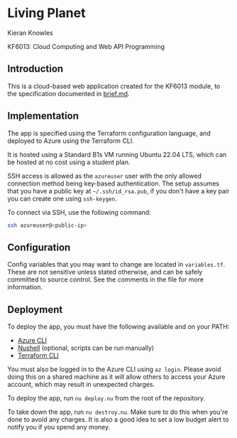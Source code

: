 # Living Planet

Kieran Knowles

KF6013: Cloud Computing and Web API Programming

## Introduction

This is a cloud-based web application created for the KF6013 module, to the specification documented in [brief.md](brief.md).

## Implementation

The app is specified using the Terraform configuration language, and deployed to Azure using the Terraform CLI.

It is hosted using a Standard B1s VM running Ubuntu 22.04 LTS, which can be
hosted at no cost using a student plan.

SSH access is allowed as the `azureuser` user with the only allowed connection
method being key-based authentication. The setup assumes that you have a
public key at `~/.ssh/id_rsa.pub`, if you don't have a key pair you can create
one using `ssh-keygen`.

To connect via SSH, use the following command:

```sh
ssh azureuser@<public-ip>
```

## Configuration

Config variables that you may want to change are located in `variables.tf`.
These are not sensitive unless stated otherwise, and can be safely committed to
source control.
See the comments in the file for more information.

## Deployment

To deploy the app, you must have the following available and on your PATH:
- [Azure CLI](https://docs.microsoft.com/en-us/cli/azure/install-azure-cli)
- [Nushell](https://www.nushell.sh/install.html) (optional, scripts can be run manually)
- [Terraform CLI](https://www.terraform.io/downloads.html)

You must also be logged in to the Azure CLI using `az login`. Please avoid
doing this on a shared machine as it will allow others to access your Azure
account, which may result in unexpected charges.

To deploy the app, run `nu deploy.nu` from the root of the repository.

To take down the app, run `nu destroy.nu`. Make sure to do this when you're done to avoid any charges. It is also a good idea to set a
low budget alert to notify you if you spend any money.
